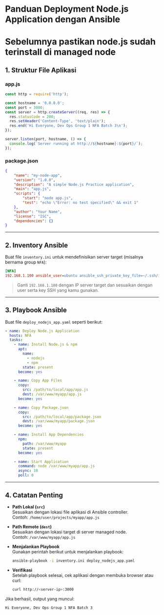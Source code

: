 # Panduan Deployment Node.js Application dengan Ansible

# Sebelumnya pastikan node.js sudah terinstall di managed node

## 1. Struktur File Aplikasi

### app.js

```javascript
const http = require('http');

const hostname = '0.0.0.0';
const port = 3000;
const server = http.createServer((req, res) => {
  res.statusCode = 200;
  res.setHeader('Content-Type', 'text/plain');
  res.end('Hi Everyone, Dev Ops Group 1 NFA Batch 3\n');
});

server.listen(port, hostname, () => {
  console.log(`Server running at http://${hostname}:${port}/`);
});
```

### package.json

```json
{
    "name": "my-node-app",
    "version": "1.0.0",
    "description": "A simple Node.js Practice application",
    "main": "app.js",
    "scripts": {
        "start": "node app.js",
        "test": "echo \"Error: no test specified\" && exit 1"
    },
    "author": "Your Name",
    "license": "ISC",
    "dependencies": {}
}
```

---

## 2. Inventory Ansible

Buat file `inventory.ini` untuk mendefinisikan server target (misalnya bernama group `NFA`):

```ini
[NFA]
192.168.1.100 ansible_user=ubuntu ansible_ssh_private_key_file=~/.ssh/id_rsa=user
```

> Ganti `192.168.1.100` dengan IP server target dan sesuaikan dengan user serta key SSH yang kamu gunakan.

---

## 3. Playbook Ansible

Buat file `deploy_nodejs_app.yaml` seperti berikut:

```yaml
- name: Deploy Node.js Application
  hosts: NFA
  tasks:
    - name: Install Node.js & npm
      apt:
        name: 
          - nodejs
          - npm
        state: present
      become: yes

    - name: Copy App Files
      copy:
        src: /path/to/local/app/app.js
        dest: /var/www/myapp/app.js
      become: yes

    - name: Copy Package.json
      copy:
        src: /path/to/local/app/package.json
        dest: /var/www/myapp/package.json
      become: yes

    - name: Install App Dependencies
      npm:
        path: /var/www/myapp
        state: present
      become: yes

    - name: Start Application
      command: node /var/www/myapp/app.js
      async: 10
      poll: 0
```

---

## 4. Catatan Penting

- **Path Lokal (`src`)**  
  Sesuaikan dengan lokasi file aplikasi di Ansible controller.  
  Contoh: `/home/user/projects/myapp/app.js`

- **Path Remote (`dest`)**  
  Sesuaikan dengan lokasi target di server managed node.  
  Contoh: `/var/www/myapp/app.js`

- **Menjalankan Playbook**  
  Gunakan perintah berikut untuk menjalankan playbook:  
  ```bash
  ansible-playbook -i inventory.ini deploy_nodejs_app.yaml
  ```

- **Verifikasi**  
  Setelah playbook selesai, cek aplikasi dengan membuka browser atau curl:  
  ```bash
  curl http://<server-ip>:3000
  ```

Jika berhasil, output yang muncul:  
```
Hi Everyone, Dev Ops Group 1 NFA Batch 3
```
